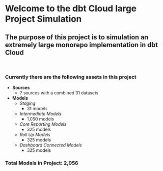 # Welcome to the dbt Cloud large Project Simulation 

## The purpose of this project is to simulation an extremely large monorepo implementation in dbt Cloud
</br>

### Currently there are the following assets in this project
- **Sources**
    - 7 sources with a combined 31 datasets 
- **Models**
    - _Staging_
        - 31 models
    - _Intermediate Models_
        - 1,050 models
    - _Core Reporting Models_
        - 325 models
    - _Roll Up Models_
        - 325 models
    - _Dashboard Connected Models_
        - 325 models

### Total Models in Project: 2,056
